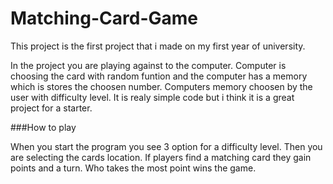 # Matching-Card-Game
This project is the first project that i made on my first year of university.

In the project you are playing against to the computer. Computer is choosing the card with random funtion and the computer has a memory which is stores the choosen number. Computers memory choosen by the user with difficulty level.
It is realy simple code but i think it is a great project for a starter.


###How to play

When you start the program you see 3 option for a difficulty level. Then you are selecting the cards location. If players find a matching card they gain points and a turn. Who takes the most point wins the game.


